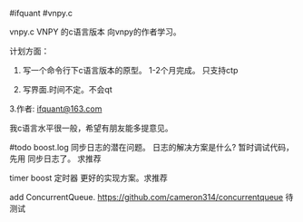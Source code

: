 #ifquant
#vnpy.c

vnpy.c    VNPY 的c语言版本 向vnpy的作者学习。

计划方面：
1. 写一个命令行下c语言版本的原型。 1-2个月完成。 只支持ctp

2. 写界面.时间不定。不会qt

3.作者: ifquant@163.com

我c语言水平很一般，希望有朋友能多提意见。



#todo
boost.log 同步日志的潜在问题。 日志的解决方案是什么? 暂时调试代码，先用 同步日志了。 求推荐

timer     boost 定时器 更好的实现方案。求推荐



add ConcurrentQueue. https://github.com/cameron314/concurrentqueue 待测试





